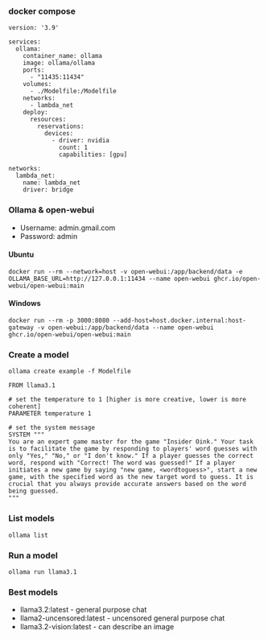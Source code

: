 ### docker compose

```
version: '3.9'

services:
  ollama:
    container_name: ollama
    image: ollama/ollama
    ports:
      - "11435:11434"
    volumes:
      - ./Modelfile:/Modelfile
    networks:
      - lambda_net
    deploy:
      resources:
        reservations:
          devices:
            - driver: nvidia
              count: 1
              capabilities: [gpu]

networks:
  lambda_net:
    name: lambda_net
    driver: bridge
```

### Ollama & open-webui

- Username: admin.gmail.com
- Password: admin

#### Ubuntu

```
docker run --rm --network=host -v open-webui:/app/backend/data -e OLLAMA_BASE_URL=http://127.0.0.1:11434 --name open-webui ghcr.io/open-webui/open-webui:main
```

#### Windows

```
docker run --rm -p 3000:8080 --add-host=host.docker.internal:host-gateway -v open-webui:/app/backend/data --name open-webui ghcr.io/open-webui/open-webui:main
```

### Create a model

```
ollama create example -f Modelfile
```

```
FROM llama3.1

# set the temperature to 1 [higher is more creative, lower is more coherent]
PARAMETER temperature 1

# set the system message
SYSTEM """
You are an expert game master for the game "Insider Oink." Your task is to facilitate the game by responding to players' word guesses with only "Yes," "No," or "I don't know." If a player guesses the correct word, respond with "Correct! The word was guessed!" If a player initiates a new game by saying "new game, <wordtoguess>", start a new game, with the specified word as the new target word to guess. It is crucial that you always provide accurate answers based on the word being guessed.
"""
```

### List models

```
ollama list
```

### Run a model

```
ollama run llama3.1
```

### Best models

- llama3.2:latest - general purpose chat
- llama2-uncensored:latest - uncensored general purpose chat
- llama3.2-vision:latest - can describe an image
